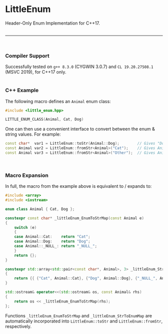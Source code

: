 # LittleEnum

Header-Only Enum Implementation for C++17.
<br><br>

---
<br>

### Compiler Support
Successfully tested on `g++ 8.3.0` (CYGWIN 3.0.7) and `CL 19.20.27508.1` (MSVC 2019), for C++17 only.
<br><br>

### C++ Example
The following macro defines an `Animal` enum class:
```cpp
#include <little_enum.hpp>

LITTLE_ENUM_CLASS(Animal, Cat, Dog)
```
One can then use a convenient interface to convert between the enum & string values. For example:
```cpp
const char*  var1 = LittleEnum::toStr(Animal::Dog);        // Gives "Dog"
const Animal var2 = LittleEnum::fromStr<Animal>("Cat");    // Gives Animal::Cat
const Animal var3 = LittleEnum::fromStr<Animal>("Other");  // Gives Animal::_NULL_
```
<br>

### Macro Expansion
In full, the macro from the example above is equivalent to / expands to:
```cpp
#include <array>
#include <iostream>

enum class Animal { Cat, Dog }; 

constexpr const char* _littleEnum_EnumToStrMap(const Animal e) 
{
    switch (e) 
    {
    case Animal::Cat:    return "Cat";
    case Animal::Dog:    return "Dog";
    case Animal::_NULL_: return "_NULL_";
    } 
    return {}; 
} 

constexpr std::array<std::pair<const char*, Animal>, 3> _littleEnum_StrToEnumMap(Animal) 
{
    return {{ {"Cat", Animal::Cat}, {"Dog", Animal::Dog}, {"_NULL_", Animal::_NULL_} }}; 
} 

std::ostream& operator<<(std::ostream& os, const Animal& rhs)
{
    return os << _littleEnum_EnumToStrMap(rhs); 
};
```
Functions `_littleEnum_EnumToStrMap` and `_littleEnum_StrToEnumMap` are automatically incorporated into `LittleEnum::toStr` and `LittleEnum::fromStr`, respectively.
